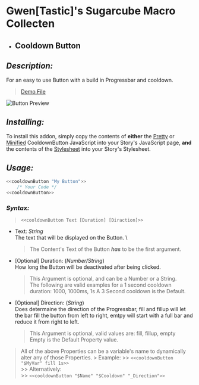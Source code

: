 # Gwen[Tastic]'s Sugarcube Macro Collecten

* ## Cooldown Button
## *Description:*
 For an easy to use Button with a build in Progressbar and cooldown.
> [Demo File](https://github.com/GwenTastic/Custom-Macros-for-Sugarcube/tree/master/Demos "Demo File")

![Button Preview](https://i.imgur.com/EvAkmbr.gif "Button Preview")

## *Installing:*
 To install this addon, simply copy the contents of __either__ the [Pretty](https://github.com/GwenTastic/Custom-Macros-for-Sugarcube/blob/master/Scripts/CooldownButton.js "Pretty") or [Minified](https://github.com/GwenTastic/Custom-Macros-for-Sugarcube/blob/master/Scripts/minified/CooldownButton.minified.js "Minified") CooldownButton JavaScript into your Story's JavaScript page, __and__ the contents of the [Stylesheet](https://github.com/GwenTastic/Custom-Macros-for-Sugarcube/blob/master/Scripts/CooldownButton.css "Stylesheet") into your Story's Stylesheet.

## *Usage:*
```js
<<cooldownButton "My Button">>
    /* Your Code */
<<cooldownButton>>
```
### *Syntax:*
> `<<cooldownButton Text [Duration] [Diraction]>>`
 * Text: *String* \
    The text that will be displayed on the Button. \
    > The Content's Text of the Button _**has**_ to be the first argument.
 * [Optional] Duration: (*Number/String*) \
    How long the Button will be deactivated after being clicked.
    >  This Argument is optional, and can be a Number or a String. \
        The following are valid examples for a 1 second cooldown duration: 1000, 1000ms, 1s
        A 3 Second cooldown is the Default.

 * [Optional] Direction: (*String*)  \
    Does determaine the direction of the Progressbar, fill and fillup will let the bar fill the button from left to right, emtpy will start with a full bar and reduce it from right to left.
    > This Argument is optional, valid values are: fill, fillup, empty \
     Empty is the Default Property value.
> All of the above Properties can be a variable's name to dynamically alter any of those Properties.
    > Example:
    >> `<<cooldownButton "$MyVar" fill 1s>>` \
    >> Alternatively: \
    >>  `<<cooldownButton "$Name" "$Cooldown" "_Direction">>`
